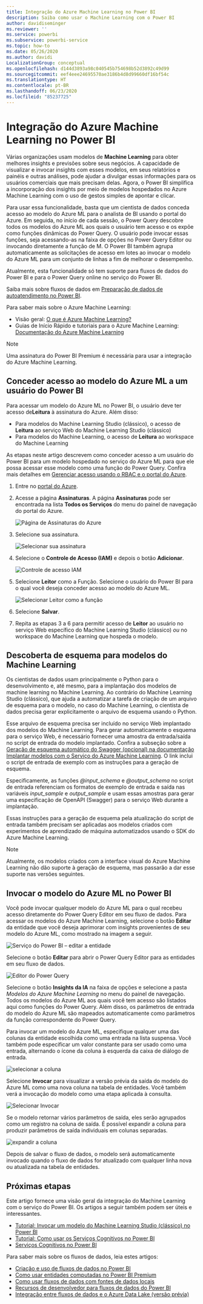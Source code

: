 ```yaml
---
title: Integração do Azure Machine Learning no Power BI
description: Saiba como usar o Machine Learning com o Power BI
author: davidiseminger
ms.reviewer: ''
ms.service: powerbi
ms.subservice: powerbi-service
ms.topic: how-to
ms.date: 05/26/2020
ms.author: davidi
LocalizationGroup: conceptual
ms.openlocfilehash: d144d3893a98c040545b754698b52d3892c49d99
ms.sourcegitcommit: eef4eee24695570ae3186b4d8d99660df16bf54c
ms.translationtype: HT
ms.contentlocale: pt-BR
ms.lasthandoff: 06/23/2020
ms.locfileid: "85237725"
---
```

# <a name="azure-machine-learning-integration-in-power-bi"></a>Integração do Azure Machine Learning no Power BI

Várias organizações usam modelos de **Machine Learning** para obter melhores insights e previsões sobre seus negócios. A capacidade de visualizar e invocar insights com esses modelos, em seus relatórios e painéis e outras análises, pode ajudar a divulgar essas informações para os usuários comerciais que mais precisam delas.  Agora, o Power BI simplifica a incorporação dos insights por meio de modelos hospedados no Azure Machine Learning com o uso de gestos simples de apontar e clicar.

Para usar essa funcionalidade, basta que um cientista de dados conceda acesso ao modelo do Azure ML para o analista de BI usando o portal do Azure.  Em seguida, no início de cada sessão, o Power Query descobre todos os modelos do Azure ML aos quais o usuário tem acesso e os expõe como funções dinâmicas do Power Query.  O usuário pode invocar essas funções, seja acessando-as na faixa de opções no Power Query Editor ou invocando diretamente a função de M. O Power BI também agrupa automaticamente as solicitações de acesso em lotes ao invocar o modelo do Azure ML para um conjunto de linhas a fim de melhorar o desempenho.

Atualmente, esta funcionalidade só tem suporte para fluxos de dados do Power BI e para o Power Query online no serviço do Power BI.

Saiba mais sobre fluxos de dados em [Preparação de dados de autoatendimento no Power BI](service-dataflows-overview.md).

Para saber mais sobre o Azure Machine Learning:

- Visão geral:  [O que é Azure Machine Learning?](https://docs.microsoft.com/azure/machine-learning/service/overview-what-is-azure-ml)
- Guias de Início Rápido e tutoriais para o Azure Machine Learning:  [Documentação do Azure Machine Learning](https://docs.microsoft.com/azure/machine-learning/)

> [!NOTE]
> Uma assinatura do Power BI Premium é necessária para usar a integração do Azure Machine Learning.

## <a name="granting-access-to-the-azure-ml-model-to-a-power-bi-user"></a>Conceder acesso ao modelo do Azure ML a um usuário do Power BI

Para acessar um modelo do Azure ML no Power BI, o usuário deve ter acesso de**Leitura** à assinatura do Azure.  Além disso:

- Para modelos do Machine Learning Studio (clássico), o acesso de **Leitura** ao serviço Web do Machine Learning Studio (clássico)
- Para modelos do Machine Learning, o acesso de **Leitura** ao workspace do Machine Learning

As etapas neste artigo descrevem como conceder acesso a um usuário do Power BI para um modelo hospedado no serviço do Azure ML para que ele possa acessar esse modelo como uma função do Power Query.  Confira mais detalhes em [Gerenciar acesso usando o RBAC e o portal do Azure](https://docs.microsoft.com/azure/role-based-access-control/role-assignments-portal).

1. Entre no [portal do Azure](https://portal.azure.com).

2. Acesse a página **Assinaturas**. A página **Assinaturas** pode ser encontrada na lista **Todos os Serviços** do menu do painel de navegação do portal do Azure.

    ![Página de Assinaturas do Azure](media/service-machine-learning-integration/machine-learning-integration_01.png)

3. Selecione sua assinatura.

    ![Selecionar sua assinatura](media/service-machine-learning-integration/machine-learning-integration_02.png)

4. Selecione o **Controle de Acesso (IAM)** e depois o botão **Adicionar**.

    ![Controle de acesso IAM](media/service-machine-learning-integration/machine-learning-integration_03.png)

5. Selecione **Leitor** como a Função. Selecione o usuário do Power BI para o qual você deseja conceder acesso ao modelo do Azure ML.

    ![Selecionar Leitor como a função](media/service-machine-learning-integration/machine-learning-integration_04.png)

6. Selecione **Salvar**.

7. Repita as etapas 3 a 6 para permitir acesso de **Leitor** ao usuário no serviço Web específico do Machine Learning Studio (clássico) *ou* no workspace do Machine Learning que hospeda o modelo.


## <a name="schema-discovery-for-machine-learning-models"></a>Descoberta de esquema para modelos do Machine Learning

Os cientistas de dados usam principalmente o Python para o desenvolvimento e, até mesmo, para a implantação dos modelos de machine learning no Machine Learning.  Ao contrário do Machine Learning Studio (clássico), que ajuda a automatizar a tarefa de criação de um arquivo de esquema para o modelo, no caso do Machine Learning, o cientista de dados precisa gerar explicitamente o arquivo de esquema usando o Python.

Esse arquivo de esquema precisa ser incluído no serviço Web implantado dos modelos do Machine Learning. Para gerar automaticamente o esquema para o serviço Web, é necessário fornecer uma amostra da entrada/saída no script de entrada do modelo implantado. Confira a subseção sobre a [Geração de esquema automático do Swagger (opcional) na documentação Implantar modelos com o Serviço do Azure Machine Learning](https://docs.microsoft.com/azure/machine-learning/how-to-deploy-and-where#optional-define-model-web-service-schema). O link inclui o script de entrada de exemplo com as instruções para a geração de esquema. 

Especificamente, as funções *\@input_schema* e *\@output_schema* no script de entrada referenciam os formatos de exemplo de entrada e saída nas variáveis *input_sample* e *output_sample* e usam essas amostras para gerar uma especificação de OpenAPI (Swagger) para o serviço Web durante a implantação.

Essas instruções para a geração de esquema pela atualização do script de entrada também precisam ser aplicadas aos modelos criados com experimentos de aprendizado de máquina automatizados usando o SDK do Azure Machine Learning.

> [!NOTE]
> Atualmente, os modelos criados com a interface visual do Azure Machine Learning não dão suporte à geração de esquema, mas passarão a dar esse suporte nas versões seguintes. 

## <a name="invoking-the-azure-ml-model-in-power-bi"></a>Invocar o modelo do Azure ML no Power BI

Você pode invocar qualquer modelo do Azure ML para o qual recebeu acesso diretamente do Power Query Editor em seu fluxo de dados. Para acessar os modelos do Azure Machine Learning, selecione o botão **Editar** da entidade que você deseja aprimorar com insights provenientes de seu modelo do Azure ML, como mostrado na imagem a seguir.

![Serviço do Power BI – editar a entidade](media/service-machine-learning-integration/machine-learning-integration_05.png)

Selecione o botão **Editar** para abrir o Power Query Editor para as entidades em seu fluxo de dados.

![Editor do Power Query](media/service-machine-learning-integration/machine-learning-integration_06.png)

Selecione o botão **Insights da IA** na faixa de opções e selecione a pasta _Modelos do Azure Machine Learning_ no menu do painel de navegação. Todos os modelos do Azure ML aos quais você tem acesso são listados aqui como funções do Power Query. Além disso, os parâmetros de entrada do modelo do Azure ML são mapeados automaticamente como parâmetros da função correspondente do Power Query.

Para invocar um modelo do Azure ML, especifique qualquer uma das colunas da entidade escolhida como uma entrada na lista suspensa. Você também pode especificar um valor constante para ser usado como uma entrada, alternando o ícone da coluna à esquerda da caixa de diálogo de entrada.

![selecionar a coluna](media/service-machine-learning-integration/machine-learning-integration_07.png)

Selecione **Invocar** para visualizar a versão prévia da saída do modelo do Azure ML como uma nova coluna na tabela de entidades. Você também verá a invocação do modelo como uma etapa aplicada à consulta.

![Selecionar Invocar](media/service-machine-learning-integration/machine-learning-integration_08.png)

Se o modelo retornar vários parâmetros de saída, eles serão agrupados como um registro na coluna de saída. É possível expandir a coluna para produzir parâmetros de saída individuais em colunas separadas.

![expandir a coluna](media/service-machine-learning-integration/machine-learning-integration_09.png)

Depois de salvar o fluxo de dados, o modelo será automaticamente invocado quando o fluxo de dados for atualizado com qualquer linha nova ou atualizada na tabela de entidades.

## <a name="next-steps"></a>Próximas etapas

Este artigo fornece uma visão geral da integração do Machine Learning com o serviço do Power BI. Os artigos a seguir também podem ser úteis e interessantes. 

* [Tutorial: Invocar um modelo do Machine Learning Studio (clássico) no Power BI](../connect-data/service-tutorial-invoke-machine-learning-model.md)
* [Tutorial: Como usar os Serviços Cognitivos no Power BI](../connect-data/service-tutorial-use-cognitive-services.md)
* [Serviços Cognitivos no Power BI](service-cognitive-services.md)

Para saber mais sobre os fluxos de dados, leia estes artigos:
* [Criação e uso de fluxos de dados no Power BI](service-dataflows-create-use.md)
* [Como usar entidades computadas no Power BI Premium](service-dataflows-computed-entities-premium.md)
* [Como usar fluxos de dados com fontes de dados locais](service-dataflows-on-premises-gateways.md)
* [Recursos de desenvolvedor para fluxos de dados do Power BI](service-dataflows-developer-resources.md)
* [Integração entre fluxos de dados e o Azure Data Lake (versão prévia)](service-dataflows-azure-data-lake-integration.md)
